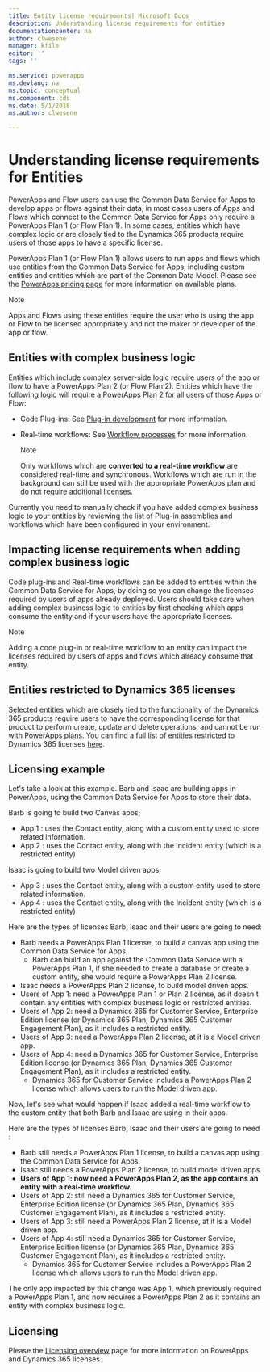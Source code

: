```yaml
---
title: Entity license requirements| Microsoft Docs
description: Understanding license requirements for entities
documentationcenter: na
author: clwesene
manager: kfile
editor: ''
tags: ''

ms.service: powerapps
ms.devlang: na
ms.topic: conceptual
ms.component: cds
ms.date: 5/1/2018
ms.author: clwesene

---
```

# Understanding license requirements for Entities

PowerApps and Flow users can use the Common Data Service for Apps to develop apps or flows against their data, in most cases users of Apps and Flows which connect to the Common Data Service for Apps only require a PowerApps Plan 1 (or Flow Plan 1). In some cases, entities which have complex logic or are closely tied to the Dynamics 365 products require users of those apps to have a specific license. 

PowerApps Plan 1 (or Flow Plan 1) allows users to run apps and flows which use entities from the Common Data Service for Apps, including custom entities and entities which are part of the Common Data Model. Please see the [PowerApps pricing page](https://powerapps.microsoft.com/pricing) for more information on available plans.

> [!NOTE]
> Apps and Flows using these entities require the user who is using the app or Flow to be licensed appropriately and not the maker or developer of the app or flow.

## Entities with complex business logic

Entities which include complex server-side logic require users of the app or flow to have a PowerApps Plan 2 (or Flow Plan 2). Entities which have the following logic will require a PowerApps Plan 2 for all users of those Apps or Flow:

- Code Plug-ins: See [Plug-in development](https://docs.microsoft.com/dynamics365/customer-engagement/developer/plugin-development) for more information.
- Real-time workflows: See [Workflow processes](https://docs.microsoft.com/dynamics365/customer-engagement/customize/workflow-processes) for more information.

    > [!NOTE]
    >  Only workflows which are **converted to a real-time workflow** are considered real-time and synchronous. Workflows which are run in the background can still be used with the appropriate PowerApps plan and do not require additional licenses.

Currently you need to manually check if you have added complex business logic to your entities by reviewing the list of Plug-in assemblies and workflows which have been configured in your environment.

## Impacting license requirements when adding complex business logic

Code plug-ins and Real-time workflows can be added to entities within the Common Data Service for Apps, by doing so you can change the licenses required by users of apps already deployed. Users should take care when adding complex business logic to entities by first checking which apps consume the entity and if your users have the appropriate licenses.

> [!NOTE]
> Adding a code plug-in or real-time workflow to an entity can impact the licenses required by users of apps and flows which already consume that entity.

## Entities restricted to Dynamics 365 licenses

Selected entities which are closely tied to the functionality of the Dynamics 365 products require users to have the corresponding license for that product to perform create, update and delete operations, and cannot be run with PowerApps plans. You can find a full list of entities restricted to Dynamics 365 licenses [here](data-platform-restricted-entities.md).

## Licensing example

Let's take a look at this example. Barb and Isaac are building apps in PowerApps, using the Common Data Service for Apps to store their data.

Barb is going to build two Canvas apps;

- App 1 : uses the Contact entity, along with a custom entity used to store related information.
- App 2 : uses the Contact entity, along with the Incident entity (which is a restricted entity)

Isaac is going to build two Model driven apps;

- App 3 : uses the Contact entity, along with a custom entity used to store related information.
- App 4 : uses the Contact entity, along with the Incident entity (which is a restricted entity)


Here are the types of licenses Barb, Isaac and their users are going to need:

- Barb needs a PowerApps Plan 1 license, to build a canvas app using the Common Data Service for Apps.
    - Barb can build an app against the Common Data Service with a PowerApps Plan 1, if she needed to create a database or create a custom entity, she would require a PowerApps Plan 2 license.
- Isaac needs a PowerApps Plan 2 license, to build model driven apps.
- Users of App 1: need a PowerApps Plan 1 or Plan 2 license, as it doesn't contain any entities with complex business logic or restricted entities.
- Users of App 2: need a Dynamics 365 for Customer Service, Enterprise Edition license (or Dynamics 365 Plan, Dynamics 365 Customer Engagement Plan), as it includes a restricted entity. 
- Users of App 3: need a PowerApps Plan 2 license, at it is a Model driven app.
- Users of App 4: need a Dynamics 365 for Customer Service, Enterprise Edition license (or Dynamics 365 Plan, Dynamics 365 Customer Engagement Plan), as it includes a restricted entity. 
    - Dynamics 365 for Customer Service includes a PowerApps Plan 2 license which allows users to run the Model driven app.

Now, let's see what would happen if Isaac added a real-time workflow to the custom entity that both Barb and Isaac are using in their apps.

Here are the types of licenses Barb, Isaac and their users are going to need :

- Barb still needs a PowerApps Plan 1 license, to build a canvas app using the Common Data Service for Apps.
- Isaac still needs a PowerApps Plan 2 license, to build model driven apps.
- **Users of App 1: now need a PowerApps Plan 2, as the app contains an entity with a real-time workflow.**
- Users of App 2: still need a Dynamics 365 for Customer Service, Enterprise Edition license (or Dynamics 365 Plan, Dynamics 365 Customer Engagement Plan), as it includes a restricted entity. 
- Users of App 3: still need a PowerApps Plan 2 license, at it is a Model driven app.
- Users of App 4: still need a Dynamics 365 for Customer Service, Enterprise Edition license (or Dynamics 365 Plan, Dynamics 365 Customer Engagement Plan), as it includes a restricted entity. 
    - Dynamics 365 for Customer Service includes a PowerApps Plan 2 license which allows users to run the Model driven app.

The only app impacted by this change was App 1, which previously required a PowerApps Plan 1, and now requires a PowerApps Plan 2 as it contains an entity with complex business logic. 

## Licensing

Please the [Licensing overview](../../administrator/pricing-billing-skus.md) page for more information on PowerApps and Dynamics 365 licenses.
